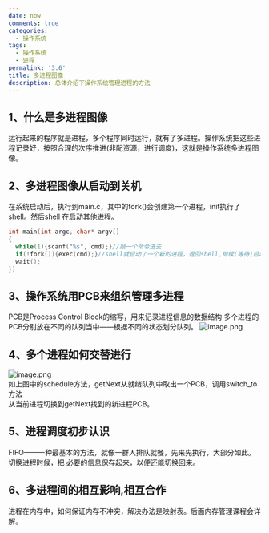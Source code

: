 ```yaml
---
date: now
comments: true
categories:
  - 操作系统
tags:
  - 操作系统
  - 进程
permalink: '3.6'
title: 多进程图像
description: 总体介绍下操作系统管理进程的方法
---
```


## 1、什么是多进程图像

运行起来的程序就是进程，多个程序同时运行，就有了多进程。操作系统把这些进程记录好，按照合理的次序推进(非配资源，进行调度)，这就是操作系统多进程图像。

## 2、多进程图像从启动到关机

在系统启动后，执行到main.c，其中的fork()会创建第一个进程，init执行了shell。然后shell 在启动其他进程。

```C
int main(int argc, char* argv[]
{
  while(1){scanf("%s", cmd);}//敲一个命令进去
  if(!fork()){exec(cmd);}//shell就启动了一个新的进程，返回shell,继续(等待)启动其他进程
  wait();
})
```

## 3、操作系统用PCB来组织管理多进程

PCB是Process Control Block的缩写，用来记录进程信息的数据结构
多个进程的PCB分别放在不同的队列当中——根据不同的状态划分队列。
![image.png](https://i.loli.net/2020/03/05/i3VmWzIfwhdpeSU.png)

## 4、多个进程如何交替进行

![image.png](https://i.loli.net/2020/03/05/SHYOe48nhUA7lRL.png)  
如上图中的schedule方法，getNext从就绪队列中取出一个PCB，调用switch_to方法  
从当前进程切换到getNext找到的新进程PCB。  

## 5、进程调度初步认识

FIFO——一种最基本的方法，就像一群人排队就餐，先来先执行，大部分如此。切换进程时候，把
必要的信息保存起来，以便还能切换回来。  

## 6、多进程间的相互影响,相互合作

进程在内存中，如何保证内存不冲突，解决办法是映射表。后面内存管理课程会详解。  